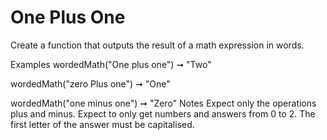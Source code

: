# One Plus One

Create a function that outputs the result of a math expression in words.

Examples
wordedMath("One plus one") ➞ "Two"

wordedMath("zero Plus one") ➞ "One"

wordedMath("one minus one") ➞ "Zero"
Notes
Expect only the operations plus and minus.
Expect to only get numbers and answers from 0 to 2.
The first letter of the answer must be capitalised.
